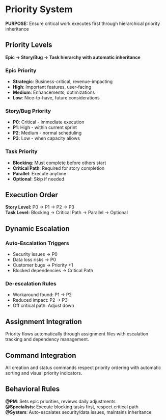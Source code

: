 # Priority System

**PURPOSE:** Ensure critical work executes first through hierarchical priority inheritance

## Priority Levels

**Epic → Story/Bug → Task hierarchy with automatic inheritance**

### Epic Priority
- **Strategic**: Business-critical, revenue-impacting
- **High**: Important features, user-facing  
- **Medium**: Enhancements, optimizations
- **Low**: Nice-to-have, future considerations

### Story/Bug Priority  
- **P0**: Critical - immediate execution
- **P1**: High - within current sprint
- **P2**: Medium - normal scheduling
- **P3**: Low - when capacity allows

### Task Priority
- **Blocking**: Must complete before others start
- **Critical Path**: Required for story completion
- **Parallel**: Execute anytime
- **Optional**: Skip if needed

## Execution Order

**Story Level:** P0 → P1 → P2 → P3  
**Task Level:** Blocking → Critical Path → Parallel → Optional

## Dynamic Escalation

### Auto-Escalation Triggers
- Security issues → P0
- Data loss risks → P0  
- Customer bugs → Priority +1
- Blocked dependencies → Critical Path

### De-escalation Rules
- Workaround found: P1 → P2
- Reduced impact: P2 → P3
- Off critical path: Adjust down

## Assignment Integration

Priority flows automatically through assignment files with escalation tracking and dependency management.

## Command Integration

All creation and status commands respect priority ordering with automatic sorting and visual priority indicators.

## Behavioral Rules

**@PM**: Sets epic priorities, reviews daily adjustments  
**@Specialists**: Execute blocking tasks first, respect critical path  
**@System**: Auto-escalates security/data issues, maintains inheritance